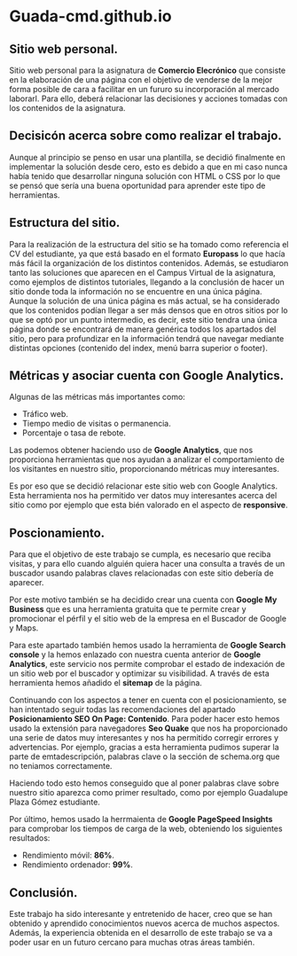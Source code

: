 # Guada-cmd.github.io

## Sitio web personal.

Sitio web personal para la asignatura de **Comercio Elecrónico** que consiste en la elaboración de una página con el objetivo de venderse de la mejor forma posible de cara a facilitar 
en un fururo su incorporación al mercado laborarl. Para ello, deberá relacionar las decisiones y acciones tomadas con los contenidos de la asignatura.

## Decisicón acerca sobre como realizar el trabajo.

Aunque al principio se penso en usar una plantilla, se decidió finalmente en implementar la solución desde cero, esto es debido a que en mi caso nunca había tenido que desarrollar
ninguna solución con HTML o CSS por lo que se pensó que sería una buena oportunidad para aprender este tipo de herramientas.


## Estructura del sitio.

Para la realización de la estructura del sitio se ha tomado como referencia el CV del estudiante, ya que está basado en el formato **Europass** lo que hacía más fácil la organización 
de los distintos contenidos. Además, se estudiaron tanto las soluciones que aparecen en el Campus Virtual de la asignatura, como ejemplos de distintos tutoriales, llegando a la conclusión
de hacer un sitio donde toda la información no se encuentre en una única página. Aunque la solución de una única página es más actual, se ha considerado que los contenidos podían llegar
a ser más densos que en otros sitios por lo que se optó por un punto intermedio, es decir, este sitio tendra una única página donde se encontrará de manera genérica todos los apartados
del sitio, pero para profundizar en la información tendrá que navegar mediante distintas opciones (contenido del index, menú barra superior o footer).

## Métricas y asociar cuenta con Google Analytics.

Algunas de las métricas más importantes como:
- Tráfico web.
- Tiempo medio de visitas o permanencia.
- Porcentaje o tasa de rebote.

Las podemos obtener haciendo uso de **Google Analytics**, que nos proporciona herramientas que nos ayudan a analizar el comportamiento de los visitantes en nuestro sitio, proporcionando métricas muy interesantes. 

Es por eso que se decidió relacionar este sitio web con Google Analytics. Esta herramienta nos ha permitido ver datos muy interesantes acerca del sitio como por ejemplo que 
esta bién valorado en el aspecto de **responsive**.

## Poscionamiento.

Para que el objetivo de este trabajo se cumpla, es necesario que reciba visitas, y para ello cuando alguién quiera hacer una consulta a través de un buscador usando palabras
claves relacionadas con este sitio debería de aparecer.

Por este motivo también se ha decidido crear una cuenta con **Google My Business** que es una herramienta gratuita que te permite crear y promocionar el pérfil y el sitio web de 
la empresa en el Buscador de Google y Maps.

Para este apartado también hemos usado la herramienta de **Google Search console** y la hemos enlazado con nuestra cuenta anterior de **Google Analytics**, este servicio nos permite
comprobar el estado de indexación de un sitio web por el buscador y optimizar su visibilidad. A través de esta herramienta hemos añadido el **sitemap** de la página.

Continuando con los aspectos a tener en cuenta con el posicionamiento, se han intentado seguir todas las recomendaciones del apartado **Posicionamiento SEO On Page: Contenido**.
Para poder hacer esto hemos usado la extensión para navegadores **Seo Quake** que nos ha proporcionado una serie de datos muy interesantes y nos ha permitido corregir errores 
y advertencias. Por ejemplo, gracias a esta herramienta pudimos superar la parte de emtadescripción, palabras clave o la sección de schema.org que no teniamos correctamente.

Haciendo todo esto hemos conseguido que al poner palabras clave sobre nuestro sitio aparezca como primer resultado, como por ejemplo Guadalupe Plaza Gómez estudiante.

Por último, hemos usado la herrmaienta de **Google PageSpeed Insights** para comprobar los tiempos de carga de la web, obteniendo los siguientes resultados:
- Rendimiento móvil: **86%**.
- Rendimiento ordenador: **99%**.

## Conclusión.

Este trabajo ha sido interesante y entretenido de hacer, creo que se han obtenido y aprendido conocimientos nuevos acerca de muchos aspectos.
Además, la experiencia obtenida en el desarrollo de este trabajo se va a poder usar en un futuro cercano para muchas otras áreas también.
